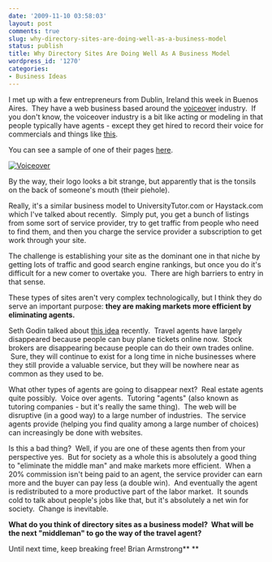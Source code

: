 ```yaml
---
date: '2009-11-10 03:58:03'
layout: post
comments: true
slug: why-directory-sites-are-doing-well-as-a-business-model
status: publish
title: Why Directory Sites Are Doing Well As A Business Model
wordpress_id: '1270'
categories:
- Business Ideas
---
```


I met up with a few entrepreneurs from Dublin, Ireland this week in Buenos Aires.  They have a web business based around the [voiceover](http://www.piehole.ie/JessicaFreed) industry.  If you don't know, the voiceover industry is a bit like acting or modeling in that people typically have agents - except they get hired to record their voice for commercials and things like [this](http://www.youtube.com/watch?v=JVxP33iQ6KM).

You can see a sample of one of their pages [here](http://www.piehole.ie/JessicaFreed).

[![Voiceover](http://s3.amazonaws.com/oldbloguploads/2009/11/Picture-11.png)](http://www.piehole.ie/)

By the way, their logo looks a bit strange, but apparently that is the tonsils on the back of someone's mouth (their piehole).

Really, it's a similar business model to UniversityTutor.com or Haystack.com which I've talked about recently.  Simply put, you get a bunch of listings from some sort of service provider, try to get traffic from people who need to find them, and then you charge the service provider a subscription to get work through your site.

The challenge is establishing your site as the dominant one in that niche by getting lots of traffic and good search engine rankings, but once you do it's difficult for a new comer to overtake you.  There are high barriers to entry in that sense.

These types of sites aren't very complex technologically, but I think they do serve an important purpose: **they are making markets more efficient by eliminating agents.**

Seth Godin talked about [this idea](http://sethgodin.typepad.com/seths_blog/2009/03/where-have-all-the-agents-gone.html) recently.  Travel agents have largely disappeared because people can buy plane tickets online now.  Stock brokers are disappearing because people can do their own trades online.  Sure, they will continue to exist for a long time in niche businesses where they still provide a valuable service, but they will be nowhere near as common as they used to be.

What other types of agents are going to disappear next?  Real estate agents quite possibly.  Voice over agents.  Tutoring "agents" (also known as tutoring companies - but it's really the same thing).  The web will be disruptive (in a good way) to a large number of industries.  The service agents provide (helping you find quality among a large number of choices) can increasingly be done with websites.

Is this a bad thing?  Well, if you are one of these agents then from your perspective yes.  But for society as a whole this is absolutely a good thing to "eliminate the middle man" and make markets more efficient.  When a 20% commission isn't being paid to an agent, the service provider can earn more and the buyer can pay less (a double win).  And eventually the agent is redistributed to a more productive part of the labor market.  It sounds cold to talk about people's jobs like that, but it's absolutely a net win for society.  Change is inevitable.

**What do you think of directory sites as a business model?  What will be the next "middleman" to go the way of the travel agent?**

Until next time, keep breaking free!
Brian Armstrong** **
